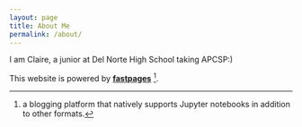 ```yaml
---
layout: page
title: About Me
permalink: /about/
---
```

I am Claire, a junior at Del Norte High School taking APCSP:)

This website is powered by **[fastpages](https://github.com/fastai/fastpages)** [^1].



[^1]:a blogging platform that natively supports Jupyter notebooks in addition to other formats.
